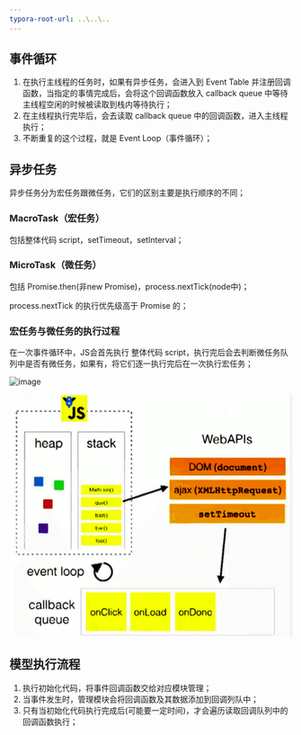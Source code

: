 ```yaml
---
typora-root-url: ..\..\..
---
```


## 事件循环

1. 在执行主线程的任务时，如果有异步任务，会进入到 Event Table 并注册回调函数，当指定的事情完成后，会将这个回调函数放入 callback queue 中等待主线程空闲的时候被读取到栈内等待执行；
2. 在主线程执行完毕后，会去读取 callback queue 中的回调函数，进入主线程执行；
3. 不断重复的这个过程，就是 Event Loop（事件循环）；

## 异步任务

异步任务分为宏任务跟微任务，它们的区别主要是执行顺序的不同；

### MacroTask（宏任务）

包括整体代码 script，setTimeout，setInterval；

### MicroTask（微任务）

包括 Promise.then(非new Promise)，process.nextTick(node中)；

process.nextTick 的执行优先级高于 Promise 的； 

### 宏任务与微任务的执行过程

在一次事件循环中，JS会首先执行 整体代码 script，执行完后会去判断微任务队列中是否有微任务，如果有，将它们逐一执行完后在一次执行宏任务；

![image](https://user-gold-cdn.xitu.io/2019/1/9/16831353b00ff06c?w=667&h=592&f=png&s=48343)

![事件循环图](/images/事件机制/事件循环图.jpg)



## 模型执行流程

1. 执行初始化代码，将事件回调函数交给对应模块管理；
2. 当事件发生时，管理模块会将回调函数及其数据添加到回调列队中；
3. 只有当初始化代码执行完成后(可能要一定时间)，才会遍历读取回调队列中的回调函数执行；

